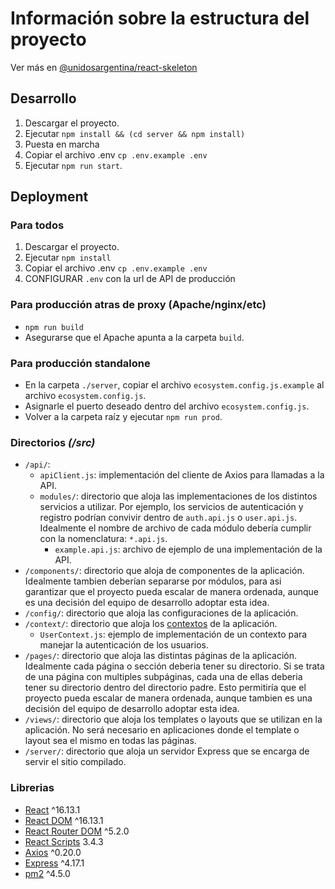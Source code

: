 # Información sobre la estructura del proyecto
Ver más en [@unidosargentina/react-skeleton](https://github.com/unidosargentina/react-skeleton/)

## Desarrollo
1) Descargar el proyecto.
2) Ejecutar `npm install && (cd server && npm install)` 
3) Puesta en marcha
4) Copiar el archivo .env `cp .env.example .env`
5) Ejecutar `npm run start`.

## Deployment
### Para todos 
1) Descargar el proyecto.
2) Ejecutar `npm install` 
3) Copiar el archivo .env `cp .env.example .env`
4) CONFIGURAR `.env` con la url de API de producción

### Para producción atras de proxy (Apache/nginx/etc)
- `npm run build` 
- Asegurarse que el Apache apunta a la carpeta `build`.

### Para producción standalone
- En la carpeta `./server`, copiar el archivo `ecosystem.config.js.example` al archivo `ecosystem.config.js`.
- Asignarle el puerto deseado dentro del archivo `ecosystem.config.js`.
- Volver a la carpeta raíz y ejecutar `npm run prod`.
		
			

### Directorios *(/src)*
- `/api/`: 
	- `apiClient.js`: implementación del cliente de Axios para llamadas a la API.
	- `modules/`: directorio que aloja las implementaciones de los distintos servicios a utilizar. Por ejemplo, los servicios de autenticación y registro podrían convivir dentro de `auth.api.js` o `user.api.js`.
	Idealmente el nombre de archivo de cada módulo debería cumplir con la nomenclatura: `*.api.js`.
		-	`example.api.js`: archivo de ejemplo de una implementación de la API.
- `/components/`: directorio que aloja de componentes de la aplicación. Idealmente tambien deberían separarse por módulos, para asi garantizar que el proyecto pueda escalar de manera ordenada, aunque es una decisión del equipo de desarrollo adoptar esta idea.
- `/config/`: directorio que aloja las configuraciones de la aplicación.
- `/context/`: directorio que aloja los [contextos](https://es.reactjs.org/docs/context.html) de la aplicación.
	- `UserContext.js`: ejemplo de implementación de un  contexto para manejar la autenticación de los usuarios.
- `/pages/`: directorio que aloja las distintas páginas de la aplicación. Idealmente cada página o sección deberia tener su directorio. Si se trata de una página con multiples subpáginas, cada una de ellas deberia tener su directorio dentro del directorio padre. Esto permitiría que el proyecto pueda escalar de manera ordenada, aunque tambien es una decisión del equipo de desarrollo adoptar esta idea.
- `/views/`: directorio que aloja los templates o layouts que se utilizan en la aplicación. No será necesario en aplicaciones donde el template o layout sea el mismo en todas las páginas.
- `/server/`: directorio que aloja un servidor Express que se encarga de servir el sitio compilado.

### Librerias
- [React](https://es.reactjs.org/) ^16.13.1
- [React DOM](https://es.reactjs.org/docs/react-dom.html) ^16.13.1
- [React Router DOM](https://reactrouter.com/web/guides/quick-start) ^5.2.0
- [React Scripts](https://github.com/facebook/create-react-app#readme) 3.4.3
- [Axios](https://github.com/axios/axios) ^0.20.0
- [Express](https://expressjs.com/es/) ^4.17.1
- [pm2](https://pm2.keymetrics.io/) ^4.5.0

